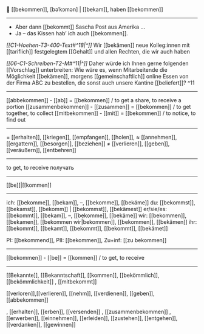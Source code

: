 🎁 [[bekommen]], [bəˈkɔmən] | [[bekam]], haben [[bekommen]]

---
- Aber dann [[bekommt]] Sascha Post aus Amerika ...
- Ja – das Kissen hab’ ich auch [[bekommen]].  

*[[C1-Hoehen-T3-400-Text#^18|^]]* Wir [[bekämen]] neue Kolleg:innen mit [[tariflich]] festgelegtem [[Gehalt]] und allen Rechten, die wir auch haben

*[[06-C1-Schreiben-T2-M#^11|^]]* Daher würde ich Ihnen gerne folgenden [[Vorschlag]] unterbreiten: Wie wäre es, wenn Mitarbeitende die Möglichkeit [[bekämen]], morgens [[gemeinschaftlich]] online Essen von der Firma ABC zu bestellen, die sonst auch unsere Kantine [[beliefert]]? ^11


---
[[abbekommen]] - [[ab]] = [[bekommen]] /  to get a share, to receive a portion
[[zusammenbekommen]] - [[zusammen]] = [[bekommen]] / to get together, to collect
[[mitbekommen]] - [[mit]] = [[bekommen]] / to notice, to find out

---
= [[erhalten]], [[kriegen]], [[empfangen]],  [[holen]],
≈ [[annehmen]], [[ergattern]], [[besorgen]], [[beziehen]]
≠ [[verlieren]], [[geben]], [[veräußern]], [[entbehren]]

---
to get, to receive
получать

---
[[be]]|[[kommen]]

---
ich: [[bekomme]], [[bekam]], –, [[bekomme]], [[bekäme]]
du: [[bekommst]], [[bekamst]], [[bekomm]] | [[bekommst]], [[bekämest]]
er/sie/es: [[bekommt]], [[bekam]], –, [[bekomme]], [[bekäme]]
wir: [[bekommen]], [[bekamen]], [[bekommen wir|bekommen]], [[bekommen]], [[bekämen]]
ihr: [[bekommt]], [[bekamt]], [[bekommt]], [[bekommt]], [[bekämet]]

PI: [[bekommend]], PII: [[bekommen]], Zu+inf: [[zu bekommen]]

---
[[bekommen]] - [[be]] = [[kommen]] / to get, to receive

---
[[Bekannte]], [[Bekanntschaft]], [[kommen]], [[bekömmlich]], [[bekömmlichkeit]]
, [[mitbekommt]]

 [[verloren]],[[verlieren]], [[nehm]], [[verdienen]], [[geben]], [[abbekommen]]

, [[erhalten]], [[erben]], [[versenden]]
, [[zusammenbekommen]]
, [[erwerben]], [[einnehmen]], [[erleiden]], [[zustehen]], [[entgehen]], [[verdanken]], [[gewinnen]]